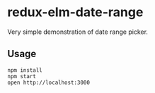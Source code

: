 # redux-elm-date-range

Very simple demonstration of date range picker.

## Usage

```
npm install
npm start
open http://localhost:3000
```